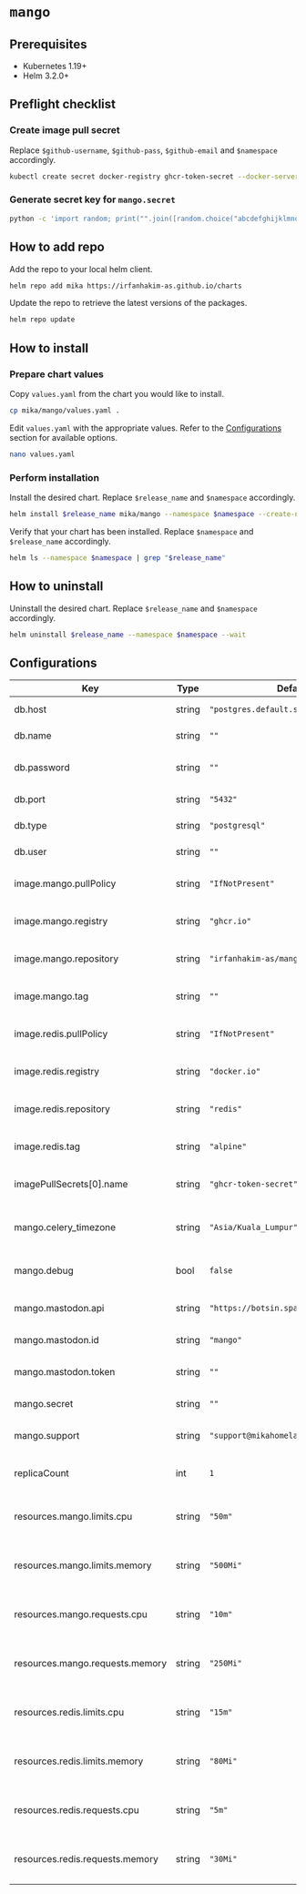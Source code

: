 # `mango`

## Prerequisites

- Kubernetes 1.19+
- Helm 3.2.0+

## Preflight checklist

### Create image pull secret

Replace `$github-username`, `$github-pass`, `$github-email` and `$namespace` accordingly.

```sh
kubectl create secret docker-registry ghcr-token-secret --docker-server=https://ghcr.io --docker-username="$github-username" --docker-password="$github-pass" --docker-email="$github-email" -n $namespace
```

### Generate secret key for `mango.secret`

```sh
python -c 'import random; print("".join([random.choice("abcdefghijklmnopqrstuvwxyz0123456789!@#$%^&*(-_=+)") for i in range(50)]))'
```

## How to add repo

Add the repo to your local helm client.

```sh
helm repo add mika https://irfanhakim-as.github.io/charts
```

Update the repo to retrieve the latest versions of the packages.

```sh
helm repo update
```

## How to install

### Prepare chart values

Copy `values.yaml` from the chart you would like to install.

```sh
cp mika/mango/values.yaml .
```

Edit `values.yaml` with the appropriate values. Refer to the [Configurations](#Configurations) section for available options.

```sh
nano values.yaml
```

### Perform installation

Install the desired chart. Replace `$release_name` and `$namespace` accordingly.

```sh
helm install $release_name mika/mango --namespace $namespace --create-namespace --values values.yaml --wait
```

Verify that your chart has been installed. Replace `$namespace` and `$release_name` accordingly.

```sh
helm ls --namespace $namespace | grep "$release_name"
```

## How to uninstall

Uninstall the desired chart. Replace `$release_name` and `$namespace` accordingly.

```sh
helm uninstall $release_name --namespace $namespace --wait
```

## Configurations

| Key | Type | Default | Description |
|-----|------|---------|-------------|
| db.host | string | `"postgres.default.svc.cluster.local"` | Database server |
| db.name | string | `""` | Database name |
| db.password | string | `""` | Database user password |
| db.port | string | `"5432"` | Database port |
| db.type | string | `"postgresql"` | Database type |
| db.user | string | `""` | Database user |
| image.mango.pullPolicy | string | `"IfNotPresent"` | Mango image pull policy |
| image.mango.registry | string | `"ghcr.io"` | Mango image registry |
| image.mango.repository | string | `"irfanhakim-as/mango"` | Mango image repository |
| image.mango.tag | string | `""` | Mango image version |
| image.redis.pullPolicy | string | `"IfNotPresent"` | Redis image pull policy |
| image.redis.registry | string | `"docker.io"` | Redis image registry |
| image.redis.repository | string | `"redis"` | Redis image repository |
| image.redis.tag | string | `"alpine"` | Redis image version |
| imagePullSecrets[0].name | string | `"ghcr-token-secret"` | Image pull secret name |
| mango.celery_timezone | string | `"Asia/Kuala_Lumpur"` | Timezone of the background scheduler |
| mango.debug | bool | `false` | Mango debug mode |
| mango.mastodon.api | string | `"https://botsin.space/"` | Mastodon base API URL |
| mango.mastodon.id | string | `"mango"` | Mastodon bot ID |
| mango.mastodon.token | string | `""` | Mastodon token secret |
| mango.secret | string | `""` | Mango secret key |
| mango.support | string | `"support@mikahomelab.com"` | Support email address |
| replicaCount | int | `1` | Mango replica count |
| resources.mango.limits.cpu | string | `"50m"` | Mango maximum cpu allocation |
| resources.mango.limits.memory | string | `"500Mi"` | Mango maximum memory allocation |
| resources.mango.requests.cpu | string | `"10m"` | Mango minimum cpu allocation |
| resources.mango.requests.memory | string | `"250Mi"` | Mango minimum memory allocation |
| resources.redis.limits.cpu | string | `"15m"` | Redis maximum cpu allocation |
| resources.redis.limits.memory | string | `"80Mi"` | Redis maximum memory allocation |
| resources.redis.requests.cpu | string | `"5m"` | Redis minimum cpu allocation |
| resources.redis.requests.memory | string | `"30Mi"` | Redis minimum memory allocation |
